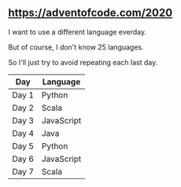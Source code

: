 ## https://adventofcode.com/2020

I want to use a different language everday.

But of course, I don't know 25 languages.

So I'll just try to avoid repeating each last day.

| Day | Language |
| --- | -------- |
| Day 1 | Python |
| Day 2 | Scala |
| Day 3 | JavaScript |
| Day 4 | Java |
| Day 5 | Python |
| Day 6 | JavaScript |
| Day 7 | Scala |
